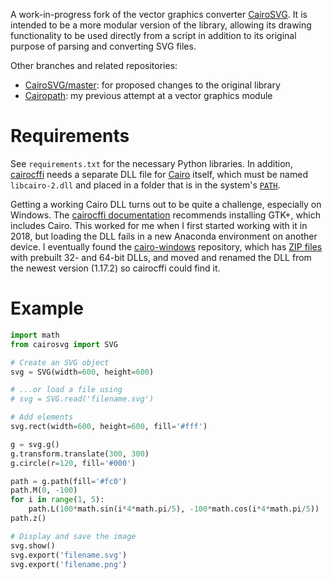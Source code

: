 A work-in-progress fork of the vector graphics converter [CairoSVG](https://github.com/Kozea/CairoSVG/). It is intended to be a more modular version of the library, allowing its drawing functionality to be used directly from a script in addition to its original purpose of parsing and converting SVG files.

Other branches and related repositories:
* [CairoSVG/master](https://github.com/SilverCardioid/CairoSVG/tree/master/): for proposed changes to the original library
* [Cairopath](https://github.com/SilverCardioid/cairopath): my previous attempt at a vector graphics module

# Requirements
See `requirements.txt` for the necessary Python libraries. In addition, [cairocffi](https://github.com/Kozea/cairocffi) needs a separate DLL file for [Cairo](https://en.wikipedia.org/wiki/Cairo_(graphics)) itself, which must be named `libcairo-2.dll` and placed in a folder that is in the system's [`PATH`](https://en.wikipedia.org/wiki/PATH_(variable)).

Getting a working Cairo DLL turns out to be quite a challenge, especially on Windows. The [cairocffi documentation](https://cairocffi.readthedocs.io/en/stable/overview.html#installing-cairo-on-windows) recommends installing GTK+, which includes Cairo. This worked for me when I first started working with it in 2018, but loading the DLL fails in a new Anaconda environment on another device. I eventually found the [cairo-windows](https://preshing.com/20170529/heres-a-standalone-cairo-dll-for-windows/) repository, which has [ZIP files](https://github.com/preshing/cairo-windows/releases) with prebuilt 32- and 64-bit DLLs, and moved and renamed the DLL from the newest version (1.17.2) so cairocffi could find it.

# Example
```python
import math
from cairosvg import SVG

# Create an SVG object
svg = SVG(width=600, height=600)

# ...or load a file using
# svg = SVG.read('filename.svg')

# Add elements
svg.rect(width=600, height=600, fill='#fff')

g = svg.g()
g.transform.translate(300, 300)
g.circle(r=120, fill='#000')

path = g.path(fill='#fc0')
path.M(0, -100)
for i in range(1, 5):
	path.L(100*math.sin(i*4*math.pi/5), -100*math.cos(i*4*math.pi/5))
path.z()

# Display and save the image
svg.show()
svg.export('filename.svg')
svg.export('filename.png')

```